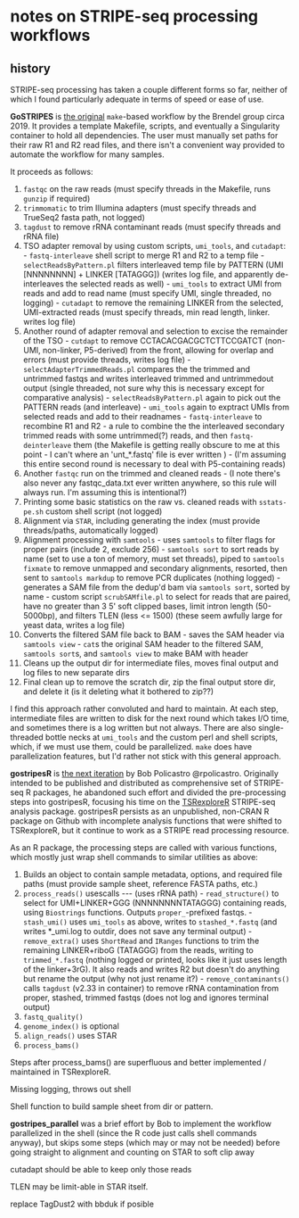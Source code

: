 # notes on STRIPE-seq processing workflows

## history

STRIPE-seq processing has taken a couple different forms so far, neither of which I found particularly adequate in terms of speed or ease of use.

**GoSTRIPES** is [the original](https://github.com/BrendelGroup/GoSTRIPES) `make`-based workflow by the Brendel group circa 2019.  It provides a template Makefile, scripts, and eventually a Singularity container to hold all dependencies.  The user must manually set paths for their raw R1 and R2 read files, and there isn't a convenient way provided to automate the workflow for many samples.

It proceeds as follows:

  1. `fastqc` on the raw reads (must specify threads in the Makefile, runs `gunzip` if required)
  2. `trimmomatic` to trim Illumina adapters (must specify threads and TrueSeq2 fasta path, not logged)
  3. `tagdust` to remove rRNA contaminant reads (must specify threads and rRNA file)
  4. TSO adapter removal by using custom scripts, `umi_tools`, and `cutadapt`: 
    - `fastq-interleave` shell script to merge R1 and R2 to a temp file
    - `selectReadsByPattern.pl` filters interleaved temp file by PATTERN (UMI [NNNNNNNN] + LINKER [TATAGGG]) (writes log file, and apparently de-interleaves the selected reads as well)
    - `umi_tools` to extract UMI from reads and add to read name (must specify UMI, single threaded, no logging)
    - `cutadapt` to remove the remaining LINKER from the selected, UMI-extracted reads (must specify threads, min read length, linker.  writes log file)
   5. Another round of adapter removal and selection to excise the remainder of the TSO
    - `cutdapt` to remove CCTACACGACGCTCTTCCGATCT (non-UMI, non-linker, P5-derived) from the front, allowing for overlap and errors (must provide threads, writes log file)
    - `selectAdapterTrimmedReads.pl` compares the the trimmed and untrimmed fastqs and writes interleaved trimmed and untrimmedout output (single threaded, not sure why this is necessary except for comparative analysis)
    - `selectReadsByPattern.pl` again to pick out the PATTERN reads (and interleave)
    - `umi_tools` again to exptract UMIs from selected reads and add to their readnames
    - `fastq-interleave` to recombine R1 and R2
    - a rule to combine the the interleaved secondary trimmed reads with some untrimmed(?) reads, and then `fastq-deinterleave` them (the Makefile is getting really obscure to me at this point - I can't where an 'unt_*.fastq' file is ever written )
     - (I'm assuming this entire second round is necessary to deal with P5-containing reads)
  6. Another `fastqc` run on the trimmed and cleaned reads
    - (I note there's also never any fastqc_data.txt ever written anywhere, so this rule will always run.  I'm assuming this is intentional?)
  7. Printing some basic statistics on the raw vs. cleaned reads with `sstats-pe.sh` custom shell script (not logged)
  8. Alignment via `STAR`, including generating the index (must provide threads/paths, automatically logged)
  9. Alignment processing with `samtools`
    - uses `samtools` to filter flags for proper pairs (include 2, exclude 256)
    - `samtools sort` to sort reads by name (set to use a ton of memory, must set threads), piped to `samtools fixmate` to remove unmapped and secondary alignments, resorted, then sent to `samtools markdup` to remove PCR duplicates (nothing logged)
    - generates a SAM file from the dedup'd bam via `samtools sort`, sorted by name
    - custom script `scrubSAMfile.pl` to select for reads that are paired, have no greater than 3 5' soft clipped bases, limit intron length (50-5000bp), and filters TLEN (less <= 1500) (these seem awfully large for yeast data, writes a log file)
  10. Converts the filtered SAM file back to BAM
    - saves the SAM header via `samtools view`
    - `cat`s the original SAM header to the filtered SAM, `samtools sort`s, and `samtools view` to make BAM with header
  11. Cleans up the output dir for intermediate files, moves final output and log files to new separate dirs
  12. Final clean up to remove the scratch dir, zip the final output store dir, and delete it (is it deleting what it bothered to zip??)

I find this approach rather convoluted and hard to maintain.  At each step, intermediate files are written to disk for the next round which takes I/O time, and sometimes there is a log written but not always.  There are also single-threaded bottle necks at `umi_tools` and the custom perl and shell scripts, which, if we must use them, could be parallelized.  `make` does have parallelization features, but I'd rather not stick with this general approach.


**gostripesR** is [the next iteration](https://github.com/rpolicastro/gostripes) by Bob Policastro @rpolicastro. Originally intended to be published and distributed as comprehensive set of STRIPE-seq R packages, he abandoned such effort and divided the pre-processing steps into gostripesR, focusing his time on the [TSRexploreR](https://github.com/zentnerlab/TSRexploreR) STRIPE-seq analysis package.  gostripesR persists as an unpublished, non-CRAN R package on Github with incomplete analysis functions that were shifted to TSRexploreR, but it continue to work as a STRIPE read processing resource.

As an R package, the processing steps are called with various functions, which mostly just wrap shell commands to similar utilities as above:

  1. Builds an object to contain sample metadata, options, and required file paths (must provide sample sheet, reference FASTA paths, etc.)
  2. `process_reads()` usescalls --- (uses rRNA path)
    - `read_structure()` to select for UMI+LINKER+GGG (NNNNNNNNTATAGGG) containing reads, using `Biostrings` functions. Outputs `proper_`-prefixed fastqs.
    - `stash_umi()` uses `umi_tools` as above, writes to `stashed_*.fastq` (and writes \*\_umi.log to outdir, does not save any terminal output)
    - `remove_extra()` uses `ShortRead` and `IRanges` functions to trim the remaining LINKER+riboG (TATAGGG) from the reads, writing to `trimmed_*.fastq` (nothing logged or printed, looks like it just uses length of the linker+3rG).  It also reads and writes R2 but doesn't do anything but rename the output (why not just rename it?)
    - `remove_contaminants()` calls `tagdust` (v2.33 in container) to remove rRNA contamination from proper, stashed, trimmed fastqs (does not log and ignores terminal output)
  3. `fastq_quality()`
  4. `genome_index()` is optional
  5. `align_reads()` uses STAR
  6. `process_bams()`

Steps after process_bams() are superfluous and better implemented / maintained in TSRexploreR.

Missing logging, throws out shell 

Shell function to build sample sheet from dir or pattern.


**gostripes_parallel** was a brief effort by Bob to implement the workflow parallelized in the shell (since the R code just calls shell commands anyway), but skips some steps (which may or may not be needed) before going straight to alignment and counting on STAR to soft clip away


cutadapt should be able to keep only those reads

TLEN may be limit-able in STAR itself.

replace TagDust2 with bbduk if posible

